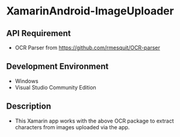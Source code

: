# XamarinAndroid-ImageUploader

## API Requirement
* OCR Parser from https://github.com/rmesquit/OCR-parser

## Development Environment
* Windows
* Visual Studio Community Edition

## Description
* This Xamarin app works with the above OCR package to extract characters from images uploaded via the app.

